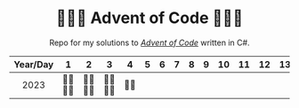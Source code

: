 <h1 align="center">🎅🏻🎄 Advent of Code 🎄🎅🏻</h1>

<p align="center"> Repo for my solutions to <a href="https://adventofcode.com/"><em>Advent of Code</em></a> written in C#.</p>

| Year/Day |   1  |   2  | 3 | 4 | 5 | 6 | 7 | 8 | 9 | 10 | 11 | 12 | 13 | 14 | 15 | 16 | 17 | 18 | 19 | 20 | 21 | 22 | 23 | 24 | 25 |
|:--------:|:----:|:----:|:----:|:----:|:----:|:----:|:----:|:----:|:----:|:----:|:----:|:----:|:----:|:----:|:----:|:----:|:----:|:----:|:----:|:----:|:----:|:----:|:----:|:----:|:----:|
|   2023   | 🎅🏻🎅🏻 | 🎅🏻🎅🏻 | 🎅🏻🎅🏻 | 🎅🏻  |    |    |    |    |    |    |    |    |    |    |    |    |    |    |    |    |    |    |    |    |    |
